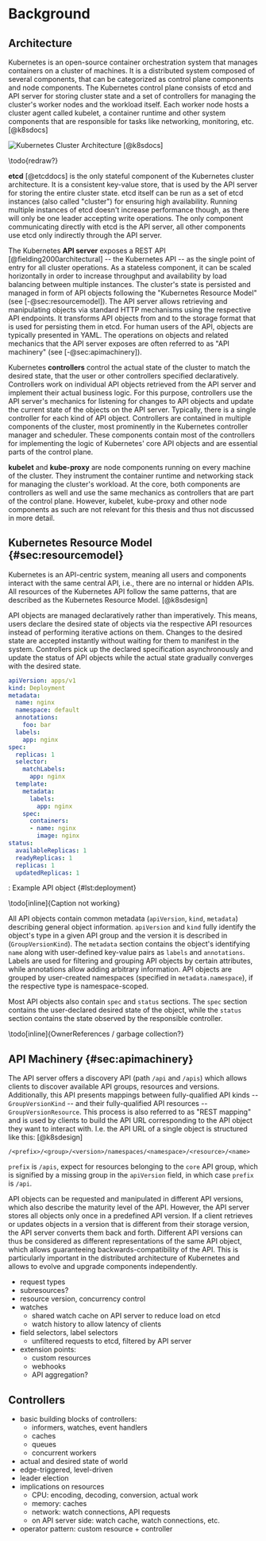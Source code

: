 # Background

## Architecture

Kubernetes is an open-source container orchestration system that manages containers on a cluster of machines.
It is a distributed system composed of several components, that can be categorized as control plane components and node components.
The Kubernetes control plane consists of etcd and API server for storing cluster state and a set of controllers for managing the cluster's worker nodes and the workload itself.
Each worker node hosts a cluster agent called kubelet, a container runtime and other system components that are responsible for tasks like networking, monitoring, etc. [@k8sdocs]

![Kubernetes Cluster Architecture [@k8sdocs]](../assets/cluster-architecture.png)

\todo{redraw?}

**etcd** [@etcddocs] is the only stateful component of the Kubernetes cluster architecture.
It is a consistent key-value store, that is used by the API server for storing the entire cluster state.
etcd itself can be run as a set of etcd instances (also called "cluster") for ensuring high availability.
Running multiple instances of etcd doesn't increase performance though, as there will only be one leader accepting write operations.
The only component communicating directly with etcd is the API server, all other components use etcd only indirectly through the API server.

The Kubernetes **API server** exposes a REST API [@fielding2000architectural] -- the Kubernetes API -- as the single point of entry for all cluster operations.
As a stateless component, it can be scaled horizontally in order to increase throughput and availability by load balancing between multiple instances.
The cluster's state is persisted and managed in form of API objects following the "Kubernetes Resource Model" (see [-@sec:resourcemodel]).
The API server allows retrieving and manipulating objects via standard HTTP mechanisms using the respective API endpoints.
It transforms API objects from and to the storage format that is used for persisting them in etcd.
For human users of the API, objects are typically presented in YAML.
The operations on objects and related mechanics that the API server exposes are often referred to as "API machinery" (see [-@sec:apimachinery]).

Kubernetes **controllers** control the actual state of the cluster to match the desired state, that the user or other controllers specified declaratively.
Controllers work on individual API objects retrieved from the API server and implement their actual business logic.
For this purpose, controllers use the API server's mechanics for listening for changes to API objects and update the current state of the objects on the API server.
Typically, there is a single controller for each kind of API object.
Controllers are contained in multiple components of the cluster, most prominently in the Kubernetes controller manager and scheduler.
These components contain most of the controllers for implementing the logic of Kubernetes' core API objects and are essential parts of the control plane.

**kubelet** and **kube-proxy** are node components running on every machine of the cluster.
They instrument the container runtime and networking stack for managing the cluster's workload.
At the core, both components are controllers as well and use the same mechanics as controllers that are part of the control plane.
However, kubelet, kube-proxy and other node components as such are not relevant for this thesis and thus not discussed in more detail.

## Kubernetes Resource Model {#sec:resourcemodel}

Kubernetes is an API-centric system, meaning all users and components interact with the same central API, i.e., there are no internal or hidden APIs.
All resources of the Kubernetes API follow the same patterns, that are described as the Kubernetes Resource Model. [@k8sdesign]

API objects are managed declaratively rather than imperatively.
This means, users declare the desired state of objects via the respective API resources instead of performing iterative actions on them.
Changes to the desired state are accepted instantly without waiting for them to manifest in the system. 
Controllers pick up the declared specification asynchronously and update the status of API objects while the actual state gradually converges with the desired state.

```yaml
apiVersion: apps/v1
kind: Deployment
metadata:
  name: nginx
  namespace: default
  annotations:
    foo: bar
  labels:
    app: nginx
spec:
  replicas: 1
  selector:
    matchLabels:
      app: nginx
  template:
    metadata:
      labels:
        app: nginx
    spec:
      containers:
      - name: nginx
        image: nginx
status:
  availableReplicas: 1
  readyReplicas: 1
  replicas: 1
  updatedReplicas: 1
```

: Example API object {#lst:deployment}

\todo[inline]{Caption not working}

All API objects contain common metadata (`apiVersion`, `kind`, `metadata`) describing general object information.
`apiVersion` and `kind` fully identify the object's type in a given API group and the version it is described in (`GroupVersionKind`).
The `metadata` section contains the object's identifying `name` along with user-defined key-value pairs as `labels` and `annotations`.
Labels are used for filtering and grouping API objects by certain attributes, while annotations allow adding arbitrary information.
API objects are grouped by user-created namespaces (specified in `metadata.namespace`), if the respective type is namespace-scoped.

Most API objects also contain `spec` and `status` sections.
The `spec` section contains the user-declared desired state of the object, while the `status` section contains the state observed by the responsible controller.

\todo[inline]{OwnerReferences / garbage collection?}

## API Machinery {#sec:apimachinery}

The API server offers a discovery API (path `/api` and `/apis`) which allows clients to discover available API groups, resources and versions.
Additionally, this API presents mappings between fully-qualified API kinds -- `GroupVersionKind` -- and their fully-qualified API resources -- `GroupVersionResource`.
This process is also referred to as "REST mapping" and is used by clients to build the API URL corresponding to the API object they want to interact with.
I.e. the API URL of a single object is structured like this: [@k8sdesign]

`/<prefix>/<group>/<version>/namespaces/<namespace>/<resource>/<name>`

`prefix` is `/apis`, expect for resources belonging to the `core` API group, which is signified by a missing group in the `apiVersion` field, in which case `prefix` is `/api`.

API objects can be requested and manipulated in different API versions, which also describe the maturity level of the API.
However, the API server stores all objects only once in a predefined API version.
If a client retrieves or updates objects in a version that is different from their storage version, the API server converts them back and forth.
Different API versions can thus be considered as different representations of the same API object, which allows guaranteeing backwards-compatibility of the API.
This is particularly important in the distributed architecture of Kubernetes and allows to evolve and upgrade components independently.

- request types
- subresources?
- resource version, concurrency control
- watches
  - shared watch cache on API server to reduce load on etcd
  - watch history to allow latency of clients
- field selectors, label selectors
  - unfiltered requests to etcd, filtered by API server
- extension points:
  - custom resources
  - webhooks
  - API aggregation?

## Controllers

- basic building blocks of controllers:
  - informers, watches, event handlers
  - caches
  - queues
  - concurrent workers
- actual and desired state of world
- edge-triggered, level-driven
- leader election
- implications on resources
  - CPU: encoding, decoding, conversion, actual work
  - memory: caches
  - network: watch connections, API requests
  - on API server side: watch cache, watch connections, etc.
- operator pattern: custom resource + controller
